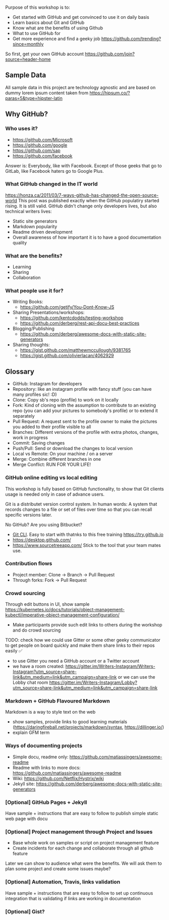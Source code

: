Purpose of this workshop is to:
* Get started with GitHub and get convinced to use it on daily basis
* Learn basics about Git and GitHub
* Know what are the benefits of using Github
* What to use GitHub for
* Get more experience and find a geeky job https://github.com/trending?since=monthly

So first, get your own GitHub account https://github.com/join?source=header-home

## Sample Data

All sample data in this project are technology agnostic and are based on dummy lorem ipsum content taken from https://hipsum.co/?paras=5&type=hipster-latin

## Why GitHub?

### Who uses it?
  - https://github.com/Microsoft
  - https://github.com/google
  - https://github.com/sap
  - https://github.com/facebook
  
  Answer is: Everybody, like with Facebook. Except of those geeks that go to GitLab, like Facebook haters go to Google Plus.
### What GitHub changed in the IT world
  https://honza.ca/2011/03/7-ways-github-has-changed-the-open-source-world
  This post was published exactly when the GitHub populatiry started rising. It is still valid. 
  GitHub didn't change only developers lives, but also technical writers lives:
  - Static site generators
  - Markdown popularity
  - Readme driven development
  - Overall awareness of how important it is to have a good documentation quality
### What are the benefits?
- Learning
- Sharing
- Collaboration
### What people use it for?
- Writing Books:
  - https://github.com/getify/You-Dont-Know-JS
- Sharing Presentations/workshops:
  - https://github.com/kentcdodds/testing-workshop
  - https://github.com/derberg/rest-api-docu-best-practices
- Blogging/Publishing
  - https://github.com/derberg/awesome-docs-with-static-site-generators
- Sharing thoughts:
  - https://gist.github.com/matthewmccullough/9381765
  - https://gist.github.com/olivierlacan/4062929

## Glossary

- GitHub: Instagram for developers
- Repository: like an instagram profile with fancy stuff (you can have many profiles sic! :D)
- Clone: Copy sb's repo (profile) to work on it locally
- Fork: Kind of cloning with the assumption to contribute to an existing repo (you can add your pictures to somebody's profile) or to extend it separately
- Pull Request: A request sent to the profile owner to make the pictures you added to their profile visible to all
- Branches: Different versions of the profile with extra photos, changes, work in progress
- Commit: Saving changes
- Push/Pull: Send or download the changes to local version
- Local vs Remote: On your machine / on a server
- Merge: Combine different branches in one
- Merge Conflict: RUN FOR YOUR LIFE!

### GitHub online editing vs local editing

This workshop is fully based on GitHub functionality, to show that Git clients usage is needed only in case of advance users.

Git is a distributet version control system. In human words: A system that records changes to a file or set of files over time so that you can recall specific versions later.

No GitHub? Are you using Bitbucket?
- [Git CLI](https://git-scm.com/downloads). Easy to start with thatnks to this free training https://try.github.io
- https://desktop.github.com/
- https://www.sourcetreeapp.com/
Stick to the tool that your team mates use.

### Contribution flows

- Project member: Clone -> Branch -> Pull Request
- Through forks: Fork -> Pull Request

### Crowd sourcing 

Through edit buttons in UI, show sample https://kubernetes.io/docs/tutorials/object-management-kubectl/imperative-object-management-configuration/
- Make participants provide such edit links to others during the workshop and do crowd sourcing

TODO: check how we could use Gitter or some other geeky communicator to get people on board quickly and make them share links to their repos easily :white_check_mark:
- to use Gitter you need a GitHub account or a Twitter account
- we have a room created: https://gitter.im/Writers-Instagram/Writers-Instagram?utm_source=share-link&utm_medium=link&utm_campaign=share-link or we can use the Lobby chat room https://gitter.im/Writers-Instagram/Lobby?utm_source=share-link&utm_medium=link&utm_campaign=share-link

### Markdown + GitHub Flavoured Markdown

Markdown is a way to style text on the web

- show samples, provide links to good learning materials (https://daringfireball.net/projects/markdown/syntax, https://dillinger.io/)
- explain GFM term

### Ways of documenting projects

- Simple docu, readme only: https://github.com/matiassingers/awesome-readme
- Readme with links to more docs: https://github.com/matiassingers/awesome-readme
- Wiki: https://github.com/Netflix/Hystrix/wiki
- Jekyll site: https://github.com/derberg/awesome-docs-with-static-site-generators

### [Optional] GitHub Pages + Jekyll

Have sample + instructions that are easy to follow to publish simple static web page with docu

### [Optional] Project management through Project and Issues

- Base whole work on samples or script on project management feature
- Create incidents for each change and collaborate through all github feature

Later we can show to audience what were the benefits. We will ask them to plan some project and create some issues maybe?

### [Optional] Automation, Travis, links validation

Have sample + instructions that are easy to follow to set up continuous integration that is validating if links are working in documentation

### [Optional] Gist?


